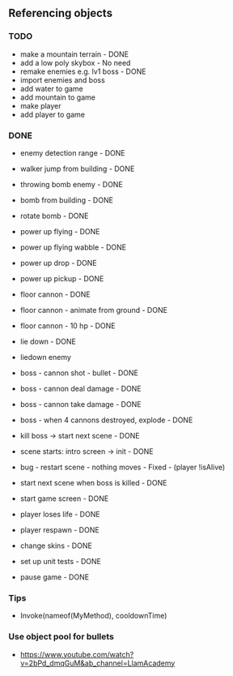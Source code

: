 ﻿## Referencing objects

### TODO
* make a mountain terrain - DONE
* add a low poly skybox - No need
* remake enemies e.g. lv1 boss - DONE
* import enemies and boss
* add water to game
* add mountain to game
* make player
* add player to game











### DONE
* enemy detection range - DONE
* walker jump from building - DONE
* throwing bomb enemy - DONE
* bomb from building - DONE
* rotate bomb - DONE
* power up flying - DONE
* power up flying wabble - DONE
* power up drop - DONE
* power up pickup - DONE
* floor cannon - DONE
* floor cannon - animate from ground - DONE
* floor cannon - 10 hp - DONE
* lie down - DONE
* liedown enemy
* boss - cannon shot - bullet - DONE
* boss - cannon deal damage - DONE
* boss - cannon take damage - DONE
* boss - when 4 cannons destroyed, explode - DONE
* kill boss -> start next scene - DONE
* scene starts: intro screen -> init - DONE

* bug - restart scene - nothing moves - Fixed - (player !isAlive)
* start next scene when boss is killed - DONE
* start game screen - DONE
* player loses life - DONE
* player respawn - DONE
* change skins - DONE
* set up unit tests - DONE
* pause game - DONE


### Tips
* Invoke(nameof(MyMethod), cooldownTime)


### Use object pool for bullets
* https://www.youtube.com/watch?v=2bPd_dmqGuM&ab_channel=LlamAcademy
